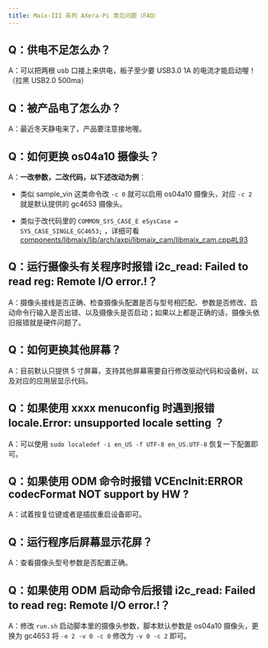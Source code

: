 ```yaml
---
title: Maix-III 系列 AXera-Pi 常见问题（FAQ）
---
```


## Q：供电不足怎么办？

A：可以把两根 usb 口接上来供电，板子至少要 USB3.0 1A 的电流才能启动喔！（拉黑 USB2.0 500ma）

## Q：被产品电了怎么办？

A：最近冬天静电来了，产品要注意接地喔。

## Q：如何更换 os04a10 摄像头？

A：**一改参数，二改代码，以下述改动为例**：

- 类似 sample_vin 这类命令改 `-c 0` 就可以启用 os04a10 摄像头，对应 `-c 2` 就是默认提供的 gc4653 摄像头。

- 类似于改代码里的 `COMMON_SYS_CASE_E eSysCase = SYS_CASE_SINGLE_GC4653;` ，详细可看[components/libmaix/lib/arch/axpi/libmaix_cam/libmaix_cam.cpp#L93](https://github.com/sipeed/libmaix/blob/release/components/libmaix/lib/arch/axpi/libmaix_cam/libmaix_cam.cpp#L93)

## Q：运行摄像头有关程序时报错 i2c_read: Failed to read reg: Remote I/O error.!？

A：摄像头接线是否正确、检查摄像头配置是否与型号相匹配、参数是否修改、启动命令行输入是否出错、以及摄像头是否启动；如果以上都是正确的话，摄像头依旧报错就是硬件问题了。

## Q：如何更换其他屏幕？

A：目前默认只提供 5 寸屏幕，支持其他屏幕需要自行修改驱动代码和设备树，以及对应的应用层显示代码。

## Q：如果使用 xxxx menuconfig 时遇到报错 locale.Error: unsupported locale setting ？

A：可以使用 `sudo localedef -i en_US -f UTF-8 en_US.UTF-8` 恢复一下配置即可。

## Q：如果使用 ODM 命令时报错 VCEncInit:ERROR codecFormat NOT support by HW ?

A：试着按复位键或者是插拔重启设备即可。

## Q：运行程序后屏幕显示花屏？

A：查看摄像头型号参数是否配置正确。

## Q：如果使用 ODM 启动命令后报错 i2c_read: Failed to read reg: Remote I/O error.!？

A：修改 `run.sh` 启动脚本里的摄像头参数，脚本默认参数是 os04a10 摄像头，更换为 gc4653 将 `-e 2 -v 0 -c 0` 修改为 `-v 0 -c 2` 即可。

